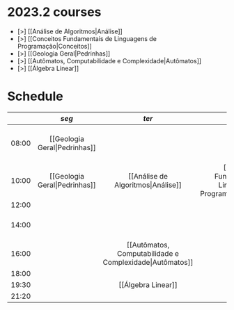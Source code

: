 # 2023.2 courses

- [>] [[Análise de Algoritmos|Análise]]
- [>] [[Conceitos Fundamentais de Linguagens de Programação|Conceitos]]
- [>] [[Geologia Geral|Pedrinhas]]
- [>] [[Autômatos, Computabilidade e Complexidade|Autômatos]]
- [>] [[Álgebra Linear]]

# Schedule

|       |             _seg_             |                          _ter_                           |                               _qua_                                |                          _qui_                           |                               _sex_                                |
| ----- |:-----------------------------:|:--------------------------------------------------------:|:------------------------------------------------------------------:|:--------------------------------------------------------:|:------------------------------------------------------------------:|
| 08:00 | [[Geologia Geral\|Pedrinhas]] |                                                          |                                                                    |            [[Análise de Algoritmos\|Análise]]            | [[Conceitos Fundamentais de Linguagens de Programação\|Conceitos]] |
| 10:00 | [[Geologia Geral\|Pedrinhas]] |            [[Análise de Algoritmos\|Análise]]            | [[Conceitos Fundamentais de Linguagens de Programação\|Conceitos]] |                                                          |                                                                    |
| 12:00 |                               |                                                          |                                                                    |                                                          |                                                                    |
| 14:00 |                               |                                                          |                                                                    | [[Autômatos, Computabilidade e Complexidade\|Autômatos]] |                                                                    |
| 16:00 |                               | [[Autômatos, Computabilidade e Complexidade\|Autômatos]] |                                                                    |                                                          |                                                                    |
| 18:00 |                               |                                                          |                                                                    |                                                          |                                                                    |
| 19:30 |                               |                    [[Álgebra Linear]]                    |                                                                    |                                                          |                                                                    |
| 21:20 |                               |                                                          |                                                                    |                    [[Álgebra Linear]]                    |                                                                    |

